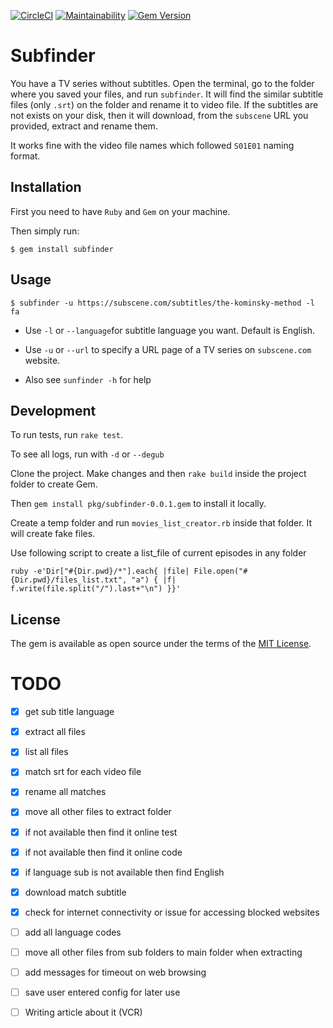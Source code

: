 
[![CircleCI](https://circleci.com/gh/sizief/subfinder.svg?style=svg)](https://circleci.com/gh/sizief/subfinder) [![Maintainability](https://api.codeclimate.com/v1/badges/847c36c4319bef81de03/maintainability)](https://codeclimate.com/github/sizief/subfinder/maintainability)
[![Gem Version](https://badge.fury.io/rb/subfinder.svg)](https://badge.fury.io/rb/subfinder)

  

# Subfinder

You have a TV series without subtitles. Open the terminal, go to the folder where you saved your files, and run `subfinder`. It will find the similar subtitle files (only `.srt`) on the folder and rename it to video file. If the subtitles are not exists on your disk, then it will download, from the `subscene` URL you provided, extract and rename them.

It works fine with the video file names which followed `S01E01` naming format.

## Installation

  

First you need to have `Ruby` and `Gem` on your machine.

  

Then simply run:

  

`$ gem install subfinder`

  

## Usage

  

`$ subfinder -u https://subscene.com/subtitles/the-kominsky-method -l fa`

- Use `-l` or `--language`for subtitle language you want. Default is English.

- Use `-u` or `--url` to specify a URL page of a TV series on `subscene.com` website.

- Also see `sunfinder -h` for help

  
  

## Development

  

To run tests, run `rake test`.


To see all logs, run with `-d` or `--degub`
  

Clone the project. Make changes and then `rake build` inside the project folder to create Gem.

Then `gem install pkg/subfinder-0.0.1.gem` to install it locally.

Create a temp folder and run `movies_list_creator.rb` inside that folder. It will create fake files.

Use following script to create a list_file of current episodes in any folder

```ruby -e'Dir["#{Dir.pwd}/*"].each{ |file| File.open("#{Dir.pwd}/files_list.txt", "a") { |f| f.write(file.split("/").last+"\n") }}'```

  
  

## License

  

The gem is available as open source under the terms of the [MIT License](https://opensource.org/licenses/MIT).

  
  

# TODO

- [x] get sub title language

- [x] extract all files

- [x] list all files

- [x] match srt for each video file

- [x] rename all matches

- [x] move all other files to extract folder

- [x] if not available then find it online test

- [x] if not available then find it online code

- [x] if language sub is not available then find English

- [x] download match subtitle

- [x] check for internet connectivity or issue for accessing blocked websites

- [ ] add all language codes

- [ ] move all other files from sub folders to main folder when extracting

- [ ] add messages for timeout on web browsing

- [ ] save user entered config for later use

- [ ] Writing article about it (VCR)
